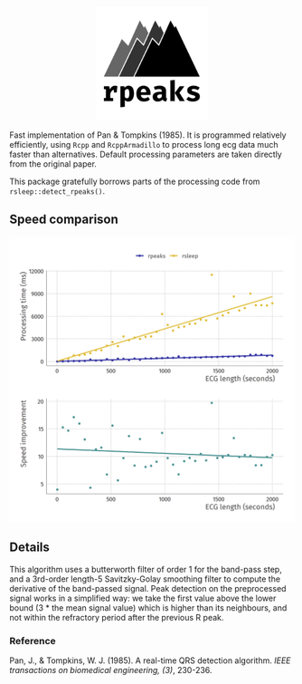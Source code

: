 <p align="center">
  <img src="./img/logo.png" width="200px"></img>
</p>

Fast implementation of Pan & Tompkins (1985). It is programmed relatively efficiently, using `Rcpp` and `RcppArmadillo` to process long ecg data much faster than alternatives. Default processing parameters are taken directly from the original paper.

This package gratefully borrows parts of the processing code from `rsleep::detect_rpeaks()`.

## Speed comparison
![img](img/speedcomparison.png)

## Details
This algorithm uses a butterworth filter of order 1 for the band-pass step, and a 3rd-order length-5 Savitzky-Golay smoothing filter to compute the derivative of the band-passed signal. Peak detection on the preprocessed signal works in a simplified way: we take the first value above the lower bound (3 * the mean signal value) which is higher than its  neighbours, and not within the refractory period after the previous R peak.


### Reference
Pan, J., & Tompkins, W. J. (1985). A real-time QRS detection algorithm. _IEEE transactions on biomedical engineering, (3)_, 230-236.